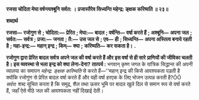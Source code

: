 **रजसा चोदिता मेघा वर्षन्त्यश्बूनि सर्वत: ।** **प्रजास्तैरेव सिध्यन्ति महेन्द्र: ङ्क्षक करिष्यति ॥ २३॥** 

**शब्दार्थ** 

**रजसा—** **रजोगुण से** **; चोदिता:—** **प्रेरित** **; मेघा:—** **बादल** **; वर्षन्ति—** **वर्षा करते हैं** **; अश्बूनि—** **अपना जल** **; सर्वत:—** **सर्वत्र** **;** **प्रजा:—** **जनता** **; तै:—** **उस जल से** **; एव—** **ही** **; सिध्यन्ति—** **अपना अस्तित्व बनाये रहती है** **; महा-इन्द्र:—** **महान् इन्द्र** **; किम्—** **क्या** **;** **करिष्यति—** **कर सकता है।** **.** 

**रजोगुण द्वारा प्रेरित बादल सर्वत्र अपने जल की वर्षा करते हैं और इस वर्षा से ही सारे** **प्राणियों की जीविका चलती है। इस व्यवस्था से भला इन्द्र को क्या लेना-देना?** **तात्पर्य :** भगवान् कृष्ण जगत के यांत्रिक सिद्धान्त की अपनी व्यालया का समापन *महेन्द्र: ङ्क्षक* *करिष्यति* से करते हैं—''महान् इन्द्र की किसे आवश्यकता पड़ती है क्योंकि रजोगुण से प्रेरित बादल वर्षा करते हैं और यही वर्षा हरएक के लिए भोजन उत्पन्न करती है?ÓÓ *सर्वत:* शब्द सूचित करता है कि समुद्र, शैल तथा ऊसर भूमि पर बादल खुले दिल से समान रूप से वर्षा करते हैं, जहाँ ऐसे मीठे जल की आवश्यकता नहीं दिखाई देती।  